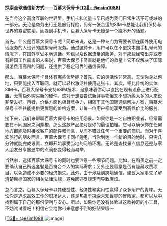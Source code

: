 **探索全球通信新方式——百慕大保号卡[[TG💪+ @esim1088](https://t.me/s/esim1088)]**

在当今这个高度互联的世界里，手机卡和流量卡早已成为我们日常生活不可或缺的一部分。无论是商务出行还是旅行探险，拥有一张合适的SIM卡总能让我们保持与世界的紧密联系。而提到手机卡，百慕大保号卡无疑是一个绕不开的话题。

首先，什么是百慕大保号卡呢？简单来说，这是一种专门为需要长期在国外使用电话服务的人设计的虚拟号码服务。通过这种卡，用户可以在不更换本国手机号码的情况下，在国外享受本地通话、短信以及数据流量的服务。对于那些经常出差或者有跨国工作需求的人来说，百慕大保号卡简直就是他们的救星！它不仅解决了国际漫游费用高昂的问题，还提供了稳定可靠的通信保障。

那么，百慕大保号卡具体有哪些优势呢？首先，它的灵活性非常高。无论你身处何地，只要能接入互联网，就可以轻松激活并使用这张卡。其次，相比传统的实体SIM卡，百慕大保号卡支持eSIM技术，这意味着你可以直接在现有设备上进行配置，无需额外购买新的硬件。这对于想要尝试新鲜事物但又不想折腾太多的人来说非常友好。再者，价格方面也极具竞争力，相较于其他国际通信解决方案，百慕大保号卡往往能提供更优惠的价格方案，让每一位用户都能享受到高性价比的服务。

接下来，我们来聊聊百慕大保号卡的应用场景。如果你是一名自由职业者，经常需要在不同国家之间穿梭，那么这款产品绝对是你的最佳拍档。它可以确保你在任何地方都能及时接收客户的邮件和消息，从而不错过任何一个重要的商机。而对于喜欢旅行的朋友而言，百慕大保号卡同样适用。当你到达一个新的目的地时，只需几分钟就能完成设置，立即开始享受当地的网络环境，无论是查找景点信息还是与家人朋友分享旅途中的点滴都变得轻而易举。

当然啦，选择百慕大保号卡的同时也要注意一些细节问题。比如，在购买之前一定要确认自己所选套餐是否符合个人的实际需求；另外还要留意是否有隐藏收费项目，以免造成不必要的经济损失。此外，由于涉及到跨境通信，建议大家事先了解清楚目标国家的相关法律法规，避免因违反规定而导致麻烦。

总而言之，百慕大保号卡以其便捷性、经济性和实用性赢得了众多用户的青睐。无论你是追求高效工作的职场达人，还是热衷于探索未知世界的冒险家，都可以从中找到属于自己的那份便利与安心。所以，如果你还没有体验过这款神奇的小工具，不妨试试看吧！相信它会给你带来意想不到的好结果哦～

[[TG💪+ @esim1088](https://t.me/s/esim1088) ![Image](https://i.postimg.cc/4NQfJmqS/Snipaste-2025-05-13-00-14-12.png)]